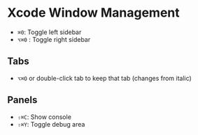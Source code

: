 # Xcode Window Management

- `⌘0`: Toggle left sidebar
- `⌥⌘0` : Toggle right sidebar

## Tabs

- `⌥⌘O` or double-click tab to keep that tab (changes from italic)

## Panels

- `⇧⌘C`: Show console
- `⇧⌘Y`: Toggle debug area
